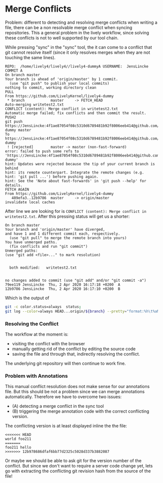# Merge Conflicts

Problem: different to detecting and resolving merge conflicts when writing a file, there can be a non resolvable merge conflict when syncing repositories. This a general problem in the lively workflow, since solving these conflicts is not to well supported by our tool chain. 

While pressing "sync" in the "sync" tool, the it can come to a conflict that git cannot resolve itself (since it only resolves merges when they are not touching the same lines).

```
REPO:  /home/lively4/lively4//lively4-dummyA USERNAME:  JensLincke
COMMIT A
On branch master
Your branch is ahead of 'origin/master' by 1 commit.
  (use "git push" to publish your local commits)
nothing to commit, working directory clean
PULL
From https://github.com/LivelyKernel/lively4-dummy
 * branch            master     -> FETCH_HEAD
Auto-merging writetest2.txt
CONFLICT (content): Merge conflict in writetest2.txt
Automatic merge failed; fix conflicts and then commit the result.
PUSH2
git push https://JensLincke:4f1ae87054f08c5310d6789481b92f8006eeb414@github.com/LivelyKernel/lively4-dummy master
To https://JensLincke:4f1ae87054f08c5310d6789481b92f8006eeb414@github.com/LivelyKernel/lively4-dummy
 ! [rejected]        master -> master (non-fast-forward)
error: failed to push some refs to 'https://JensLincke:4f1ae87054f08c5310d6789481b92f8006eeb414@github.com/LivelyKernel/lively4-dummy'
hint: Updates were rejected because the tip of your current branch is behind
hint: its remote counterpart. Integrate the remote changes (e.g.
hint: 'git pull ...') before pushing again.
hint: See the 'Note about fast-forwards' in 'git push --help' for details.
FETCH AGAIN
From https://github.com/LivelyKernel/lively4-dummy
   489efa3..12b9786  master     -> origin/master
invalidate local caches
```

After line we are looking for is `CONFLICT (content): Merge conflict in writetest2.txt`. After this pressing status will get us a shorter:

```
On branch master
Your branch and 'origin/master' have diverged,
and have 1 and 1 different commit each, respectively.
  (use "git pull" to merge the remote branch into yours)
You have unmerged paths.
  (fix conflicts and run "git commit")
Unmerged paths:
(use "git add <file>..." to mark resolution)


  both modified:   writetest2.txt


no changes added to commit (use "git add" and/or "git commit -a")
79ee119	JensLincke	Thu, 2 Apr 2020 16:17:18 +0200	A
12b9786	JensLincke	Thu, 2 Apr 2020 16:17:10 +0200	B
```

Which is the output of 

```bash
git -c color.status=always  status;
git log --color=always HEAD...origin/${branch} --pretty="format:%h\t%aN\t%cD\t%f"`;
```

### Resolving the Conflict

The workflow at the moment is:

- visiting the conflict with the browser
- manually getting rid of the conflict by editing the source code
- saving the file and through that, indirectly resolving the conflict. 

The underlying git repository will then continue to work fine. 

### Problem with Annotations

This manual  conflict resolution does not make sense for our annotations file. But this should be not a problem since we can merge annotations automatically. Therefore we have to overcome two issues:

- (A) detecting a merge conflict in the sync tool 
- (B) triggering the merge annotation code with the correct conflicting version. 

The conflicting version is at least displayed inline the the file:

```
<<<<<<< HEAD
world foo211 
=======
foo211 hello
>>>>>>> 12b978686dfaf6bb77d2325c5028d337b3882087
```

Or maybe we should be able to ask git for the version number of the conflict. But since we don't want to require a server code change yet, lets go with extracting the conflicting git revision hash from the source of the file!






